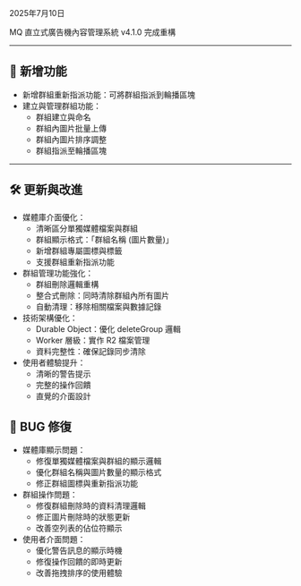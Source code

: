2025年7月10日

MQ 直立式廣告機內容管理系統 v4.1.0 完成重構

---

## 🚀 新增功能

- 新增群組重新指派功能：可將群組指派到輪播區塊
- 建立與管理群組功能：
  - 群組建立與命名
  - 群組內圖片批量上傳
  - 群組內圖片排序調整
  - 群組指派至輪播區塊

---

## 🛠️ 更新與改進

- 媒體庫介面優化：
  - 清晰區分單獨媒體檔案與群組
  - 群組顯示格式：「群組名稱 (圖片數量)」
  - 新增群組專屬圖標與標籤
  - 支援群組重新指派功能
- 群組管理功能強化：
  - 群組刪除邏輯重構
  - 整合式刪除：同時清除群組內所有圖片
  - 自動清理：移除相關檔案與數據記錄
- 技術架構優化：
  - Durable Object：優化 deleteGroup 邏輯
  - Worker 層級：實作 R2 檔案管理
  - 資料完整性：確保記錄同步清除
- 使用者體驗提升：
  - 清晰的警告提示
  - 完整的操作回饋
  - 直覺的介面設計


## 🐛 BUG 修復

- 媒體庫顯示問題：
  - 修復單獨媒體檔案與群組的顯示邏輯
  - 優化群組名稱與圖片數量的顯示格式
  - 修正群組圖標與重新指派功能
- 群組操作問題：
  - 修復群組刪除時的資料清理邏輯
  - 修正圖片刪除時的狀態更新
  - 改善空列表的佔位符顯示
- 使用者介面問題：
  - 優化警告訊息的顯示時機
  - 修復操作回饋的即時更新
  - 改善拖拽排序的使用體驗